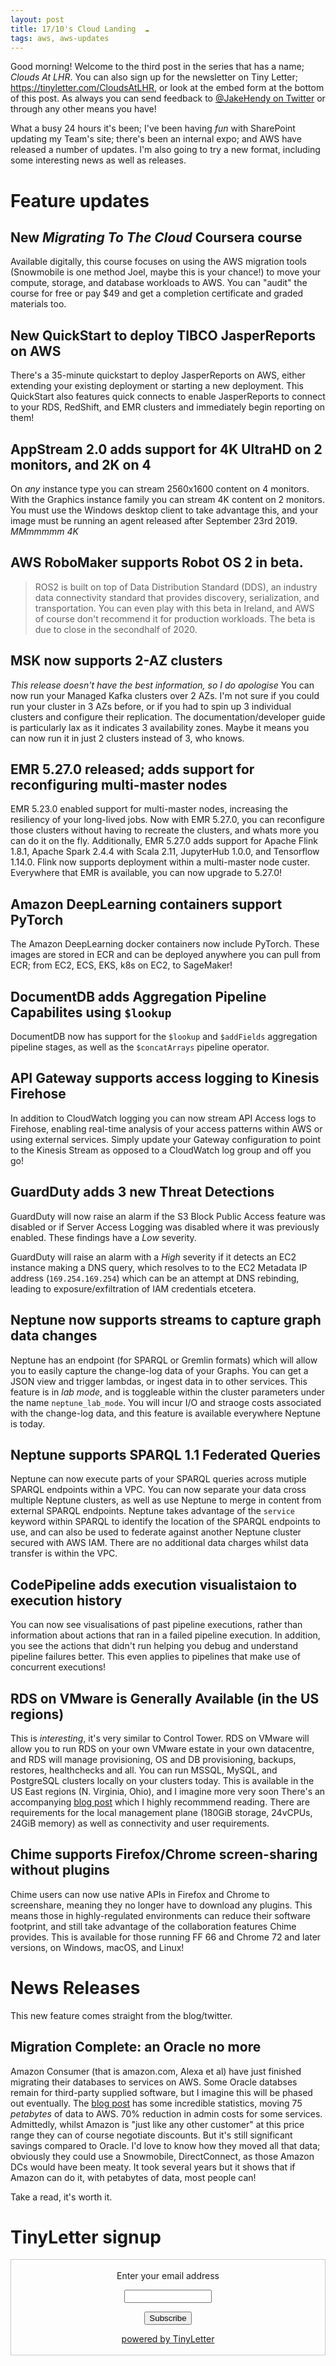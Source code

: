 ```yaml
---
layout: post
title: 17/10's Cloud Landing  ☁
tags: aws, aws-updates
---
```


Good morning! Welcome to the third post in the series that has a name; _Clouds At LHR_. You can also sign up for the newsletter on Tiny Letter; https://tinyletter.com/CloudsAtLHR, or look at the embed form at the bottom of this post. As always you can send feedback to [@JakeHendy on Twitter](https://twitter.com/JakeHendy) or through any other means you have!

What a busy 24 hours it's been; I've been having _fun_ with SharePoint updating my Team's site; there's been an internal expo; and AWS have released a number of updates. I'm also going to try a new format, including some interesting news as well as releases. 

# Feature updates

## New _Migrating To The Cloud_ Coursera course
Available digitally, this course focuses on using the AWS migration tools (Snowmobile is one method Joel, maybe this is your chance!) to move your compute, storage, and database workloads to AWS. You can "audit" the course for free or pay $49 and get a completion certificate and graded materials too.  

## New QuickStart to deploy TIBCO JasperReports on AWS
There's a 35-minute quickstart to deploy JasperReports on AWS, either extending your existing deployment or starting a new deployment. 
This QuickStart also features quick connects to enable JasperReports to connect to your RDS, RedShift, and EMR clusters and immediately begin reporting on them!

## AppStream 2.0 adds support for 4K UltraHD on 2 monitors, and 2K on 4
On _any_ instance type you can stream 2560x1600 content on 4 monitors. With the Graphics instance family you can stream 4K content on 2 monitors. You must use the Windows desktop client to take advantage this, and your image must be running an agent released after September 23rd 2019. 
_MMmmmmm 4K_

## AWS RoboMaker supports Robot OS 2 in beta. 
> ROS2 is built on top of Data Distribution Standard (DDS), an industry data connectivity standard that provides discovery, serialization, and transportation.
You can even play with this beta in Ireland, and AWS of course don't recommend it for production workloads. The beta is due to close in the secondhalf of 2020.

## MSK now supports 2-AZ clusters
_This release doesn't have the best information, so I do apologise_
You can now run your Managed Kafka clusters over 2 AZs.
I'm not sure if you could run your cluster in 3 AZs before, or if you had to spin up 3 individual clusters and configure their replication.
The documentation/developer guide is particularly lax as it indicates 3 availability zones. 
Maybe it means you can now run it in just 2 clusters instead of 3, who knows. 

## EMR 5.27.0 released; adds support for reconfiguring multi-master nodes
EMR 5.23.0 enabled support for multi-master nodes, increasing the resiliency of your long-lived jobs. 
Now with EMR 5.27.0, you can reconfigure those clusters without having to recreate the clusters, and whats more you can do it on the fly. 
Additionally, EMR 5.27.0 adds support for Apache Flink 1.8.1, Apache Spark 2.4.4 with Scala 2.11, JupyterHub 1.0.0, and Tensorflow 1.14.0. Flink now supports deployment within a multi-master node custer.
Everywhere that EMR is available, you can now upgrade to 5.27.0!

## Amazon DeepLearning containers support PyTorch
The Amazon DeepLearning docker containers now include PyTorch. These images are stored in ECR and can be deployed anywhere you can pull from ECR; from EC2, ECS, EKS, k8s on EC2, to SageMaker! 

## DocumentDB adds Aggregation Pipeline Capabilites using `$lookup`
DocumentDB now has support for the `$lookup` and `$addFields` aggregation pipeline stages, as well as the `$concatArrays` pipeline operator. 

## API Gateway supports access logging to Kinesis Firehose
In addition to CloudWatch logging you can now stream API Access logs to Firehose, enabling real-time analysis of your access patterns within AWS or using external services. Simply update your Gateway configuration to point to the Kinesis Stream as opposed to a CloudWatch log group and off you go!

## GuardDuty adds 3 new Threat Detections
GuardDuty will now raise an alarm if the S3 Block Public Access feature was disabled or if Server Access Logging was disabled where it was previously enabled. These findings have a _Low_ severity.

GuardDuty will raise an alarm with a _High_ severity if it detects an EC2 instance making a DNS query, which resolves to to the EC2 Metadata IP address (`169.254.169.254`) which can be an attempt at DNS rebinding, leading to exposure/exfiltration of IAM credentials etcetera.

## Neptune now supports streams to capture graph data changes
Neptune has an endpoint (for SPARQL or Gremlin formats) which will allow you to easily capture the change-log data of your Graphs. You can get a JSON view and trigger lambdas, or ingest data in to other services. This feature is in _lab mode_, and is toggleable within the cluster parameters under the name `neptune_lab_mode`. 
You will incur I/O and straoge costs associated with the change-log data, and this feature is available everywhere Neptune is today.

## Neptune supports SPARQL 1.1 Federated Queries
Neptune can now execute parts of your SPARQL queries across mutiple SPARQL endpoints within a VPC. 
You can now separate your data cross multiple Neptune clusters, as well as use Neptune to merge in content from external SPARQL endpoints. Neptune takes advantage of the `service` keyword within SPARQL to identify the location of the SPARQL endpoints to use, and can also be used to federate against another Neptune cluster secured with AWS IAM.
There are no additional data charges whilst data transfer is within the VPC. 

## CodePipeline adds execution visualistaion to execution history
You can now see visualisations of past pipeline executions, rather than information about actions that ran in a failed pipeline execution. In addition, you see the actions that didn't run helping you debug and understand pipeline failures better. 
This even applies to pipelines that make use of concurrent executions!

## RDS on VMware is Generally Available (in the US regions)
This is *interesting*, it's very similar to Control Tower.
RDS on VMware will allow you to run RDS on your own VMware estate in your own datacentre, and RDS will manage provisioning, OS and DB provisioning, backups, restores, healthchecks and all. You can run MSSQL, MySQL, and PostgreSQL clusters locally on your clusters today.
This is available in the US East regions (N. Virginia, Ohio), and I imagine more very soon
There's an accompanying [blog post](https://aws.amazon.com/blogs/aws/now-available-amazon-relational-database-service-rds-on-vmware/) which I highly recommmend reading. 
There are requirements for the local management plane (180GiB storage, 24vCPUs, 24GiB memory) as well as connectivity and user requirements.

## Chime supports Firefox/Chrome screen-sharing without plugins
Chime users can now use native APIs in Firefox and Chrome to screenshare, meaning they no longer have to download any plugins. This means those in highly-regulated environments can reduce their software footprint, and still take advantage of the collaboration features Chime provides. This is available for those running FF 66 and Chrome 72 and later versions, on Windows, macOS, and Linux!


# News Releases
This new feature comes straight from the blog/twitter.

## Migration Complete: an Oracle no more
Amazon Consumer (that is amazon.com, Alexa et al) have just finished migrating their databases to services on AWS. Some Oracle databses remain for third-party supplied software, but I imagine this will be phased out eventually.
The [blog post](https://aws.amazon.com/blogs/aws/migration-complete-amazons-consumer-business-just-turned-off-its-final-oracle-database/) has some incredible statistics, moving 75 *_petabytes_* of data to AWS. 70% reduction in admin costs for some services.
Admittedly, whilst Amazon is "just like any other customer" at this price range they can of course negotiate discounts. But it's still significant savings compared to Oracle. 
I'd love to know how they moved all that data; obviously they could use a Snowmobile, DirectConnect, as those Amazon DCs would have been meaty. It took several years but it shows that if Amazon can do it, with petabytes of data, most people can!

Take a read, it's worth it.

# TinyLetter signup

<form style="border:1px solid #ccc;padding:3px;text-align:center;" action="https://tinyletter.com/CloudsAtLHR" method="post" target="popupwindow" onsubmit="window.open('https://tinyletter.com/CloudsAtLHR', 'popupwindow', 'scrollbars=yes,width=800,height=600');return true"><p><label for="tlemail">Enter your email address</label></p><p><input type="text" style="width:140px" name="email" id="tlemail" /></p><input type="hidden" value="1" name="embed"/><input type="submit" value="Subscribe" /><p><a href="https://tinyletter.com" target="_blank">powered by TinyLetter</a></p></form>
